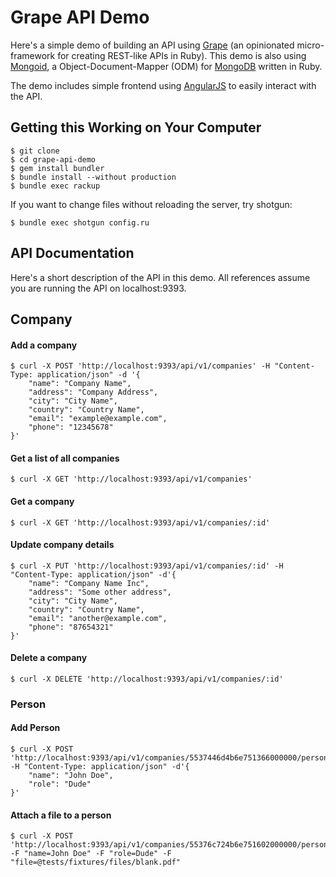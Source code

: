 # Grape API Demo

Here's a simple demo of building an API using [Grape](http://intridea.github.io/grape/) (an opinionated micro-framework for creating REST-like APIs in Ruby). This demo is also using [Mongoid](http://mongoid.org/), a Object-Document-Mapper (ODM) for [MongoDB](https://www.mongodb.org/) written in Ruby.

The demo includes simple frontend using [AngularJS](https://angularjs.org/) to easily interact with the API.

## Getting this Working on Your Computer

	$ git clone 
	$ cd grape-api-demo
	$ gem install bundler
	$ bundle install --without production
	$ bundle exec rackup

If you want to change files without reloading the server, try shotgun:
	
	$ bundle exec shotgun config.ru

## API Documentation

Here's a short description of the API in this demo. All references assume you are running the API on localhost:9393.

## Company

#### Add a company

	$ curl -X POST 'http://localhost:9393/api/v1/companies' -H "Content-Type: application/json" -d '{
		"name": "Company Name",
		"address": "Company Address",
		"city": "City Name",
		"country": "Country Name",
		"email": "example@example.com",
		"phone": "12345678"
	}'
	
#### Get a list of all companies

	$ curl -X GET 'http://localhost:9393/api/v1/companies'

#### Get a company
	
	$ curl -X GET 'http://localhost:9393/api/v1/companies/:id'

#### Update company details

	$ curl -X PUT 'http://localhost:9393/api/v1/companies/:id' -H "Content-Type: application/json" -d'{
		"name": "Company Name Inc",
		"address": "Some other address",
		"city": "City Name",
		"country": "Country Name",
		"email": "another@example.com",
		"phone": "87654321"	
	}'

#### Delete a company

	$ curl -X DELETE 'http://localhost:9393/api/v1/companies/:id'

### Person

#### Add Person

	$ curl -X POST 'http://localhost:9393/api/v1/companies/5537446d4b6e751366000000/persons' -H "Content-Type: application/json" -d'{
  		"name": "John Doe",
  		"role": "Dude"
	}'


#### Attach a file to a person

	$ curl -X POST 'http://localhost:9393/api/v1/companies/55376c724b6e751602000000/persons' -F "name=John Doe" -F "role=Dude" -F "file=@tests/fixtures/files/blank.pdf"



